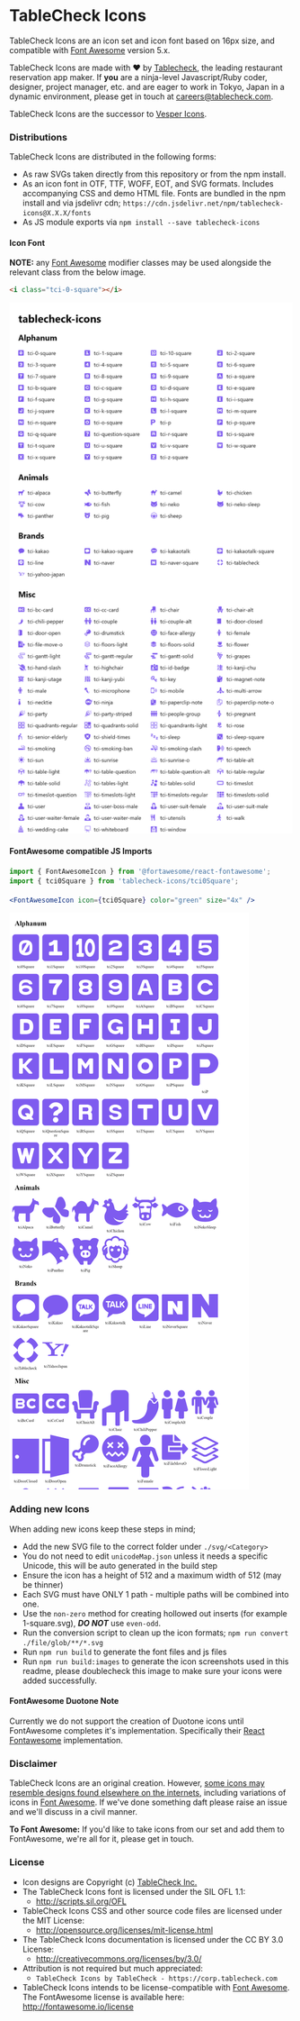 # TableCheck Icons

TableCheck Icons are an icon set and icon font based on 16px size, and compatible with [Font Awesome](https://fontawesome.com) version 5.x.

TableCheck Icons are made with ❤ by [Tablecheck](https://corp.tablecheck.com), the leading restaurant reservation app maker.
If **you** are a ninja-level Javascript/Ruby coder, designer, project manager, etc. and are eager to work in Tokyo, Japan
in a dynamic environment, please get in touch at [careers@tablecheck.com](mailto:careers@tablecheck.com).

TableCheck Icons are the successor to [Vesper Icons](https://github.com/tablecheck/vesper-icons).

### Distributions

TableCheck Icons are distributed in the following forms:

* As raw SVGs taken directly from this repository or from the npm install.
* As an icon font in OTF, TTF, WOFF, EOT, and SVG formats. Includes accompanying CSS and demo HTML file. Fonts are bundled in the npm install and via jsdelivr cdn; `https://cdn.jsdelivr.net/npm/tablecheck-icons@X.X.X/fonts`
* As JS module exports via `npm install --save tablecheck-icons`

#### Icon Font

**NOTE:** any [Font Awesome](http://fontawesome.com) modifier classes may be used alongside the relevant class from the below image.
 
```html
<i class="tci-0-square"></i>
```

![Icon Font Image](./docs/css-font.png)

#### FontAwesome compatible JS Imports

```jsx
import { FontAwesomeIcon } from '@fortawesome/react-fontawesome';
import { tci0Square } from 'tablecheck-icons/tci0Square';

<FontAwesomeIcon icon={tci0Square} color="green" size="4x" />
```

![React JS Import Image](./docs/js-modules.png)

### Adding new Icons

When adding new icons keep these steps in mind;

* Add the new SVG file to the correct folder under `./svg/<Category>`
* You do not need to edit `unicodeMap.json` unless it needs a specific Unicode, this will be auto generated in the build step
* Ensure the icon has  a height of 512 and a maximum width of 512 (may be thinner)
* Each SVG must have ONLY 1 path - multiple paths will be combined into one.
* Use the `non-zero` method for creating hollowed out inserts (for example 1-square.svg), _**DO NOT**_ use `even-odd`. 
* Run the conversion script to clean up the icon formats; `npm run convert ./file/glob/**/*.svg`
* Run `npm run build` to generate the font files and js files
* Run `npm run build:images` to generate the icon screenshots used in this readme, please doublecheck this image to make sure your icons were added successfully.

#### FontAwesome Duotone Note

Currently we do not support the creation of Duotone icons until FontAwesome completes it's implementation. Specifically their [React Fontawesome](https://fontawesome.com/how-to-use/on-the-web/using-with/react) implementation.

### Disclaimer

TableCheck Icons are an original creation. However, [some icons may resemble designs found elsewhere
on the internets](http://www.hanselman.com/blog/ThereIsOnlyOneCloudIconInTheEntireUniverse.aspx),
including variations of icons in [Font Awesome](http://fontawesome.io/).
If we've done something daft please raise an issue and we'll discuss in a civil manner.

**To Font Awesome:** If you'd like to take icons from our set and add them to FontAwesome,
we're all for it, please get in touch.

### License

- Icon designs are Copyright (c) [TableCheck Inc.](https://corp.tablecheck.com)
- The TableCheck Icons font is licensed under the SIL OFL 1.1:
  - http://scripts.sil.org/OFL
- TableCheck Icons CSS and other source code files are licensed under the MIT License:
  - http://opensource.org/licenses/mit-license.html
- The TableCheck Icons documentation is licensed under the CC BY 3.0 License:
  - http://creativecommons.org/licenses/by/3.0/
- Attribution is not required but much appreciated:
  - `TableCheck Icons by TableCheck - https://corp.tablecheck.com`
- TableCheck Icons intends to be license-compatible with [Font Awesome](http://fontawesome.io/). The FontAwesome license is available here: http://fontawesome.io/license
